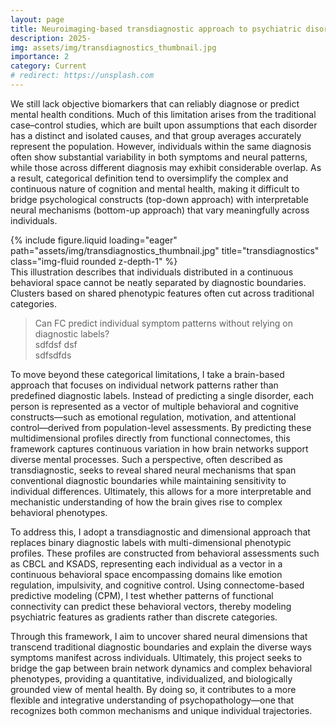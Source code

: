 ```yaml
---
layout: page
title: Neuroimaging-based transdiagnostic approach to psychiatric disorders in adolescents
description: 2025-
img: assets/img/transdiagnostics_thumbnail.jpg
importance: 2
category: Current
# redirect: https://unsplash.com
---
```


We still lack objective biomarkers that can reliably diagnose or predict mental health conditions. Much of this limitation arises from the traditional case–control studies, which are built upon assumptions that each disorder has a distinct and isolated causes, and that group averages accurately represent the population. However, individuals within the same diagnosis often show substantial variability in both symptoms and neural patterns, while those across different diagnosis may exhibit considerable overlap. As a result, categorical definition tend to oversimplify the complex and continuous nature of cognition and mental health, making it difficult to bridge psychological constructs (top-down approach) with interpretable neural mechanisms (bottom-up approach) that vary meaningfully across individuals.

<div class="row">
    <div class="col-sm mt-3 mt-md-0">
        {% include figure.liquid loading="eager" path="assets/img/transdiagnostics_thumbnail.jpg" title="transdiagnostics" class="img-fluid rounded z-depth-1" %}
    </div>
</div>
<div class="caption">
    This illustration describes that individuals distributed in a continuous behavioral space cannot be neatly separated by diagnostic boundaries. Clusters based on shared phenotypic features often cut across traditional categories.
</div>

> Can FC predict individual symptom patterns without relying on diagnostic labels?<br> sdfdsf dsf <br> sdfsdfds

To move beyond these categorical limitations, I take a brain-based approach that focuses on individual network patterns rather than predefined diagnostic labels. Instead of predicting a single disorder, each person is represented as a vector of multiple behavioral and cognitive constructs—such as emotional regulation, motivation, and attentional control—derived from population-level assessments. By predicting these multidimensional profiles directly from functional connectomes, this framework captures continuous variation in how brain networks support diverse mental processes. Such a perspective, often described as transdiagnostic, seeks to reveal shared neural mechanisms that span conventional diagnostic boundaries while maintaining sensitivity to individual differences. Ultimately, this allows for a more interpretable and mechanistic understanding of how the brain gives rise to complex behavioral phenotypes.




To address this, I adopt a transdiagnostic and dimensional approach that replaces binary diagnostic labels with multi-dimensional phenotypic profiles. These profiles are constructed from behavioral assessments such as CBCL and KSADS, representing each individual as a vector in a continuous behavioral space encompassing domains like emotion regulation, impulsivity, and cognitive control. Using connectome-based predictive modeling (CPM), I test whether patterns of functional connectivity can predict these behavioral vectors, thereby modeling psychiatric features as gradients rather than discrete categories.

Through this framework, I aim to uncover shared neural dimensions that transcend traditional diagnostic boundaries and explain the diverse ways symptoms manifest across individuals. Ultimately, this project seeks to bridge the gap between brain network dynamics and complex behavioral phenotypes, providing a quantitative, individualized, and biologically grounded view of mental health. By doing so, it contributes to a more flexible and integrative understanding of psychopathology—one that recognizes both common mechanisms and unique individual trajectories.
